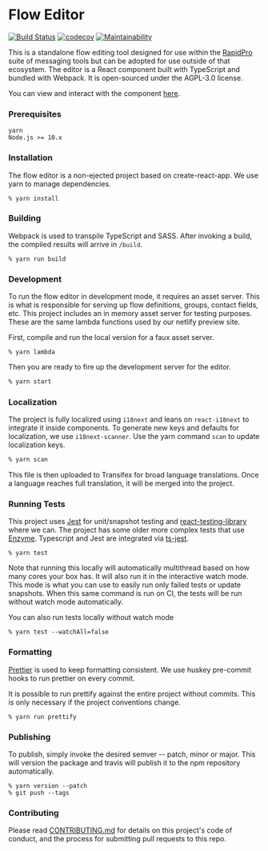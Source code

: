 # Flow Editor

[![Build Status](https://github.com/nyaruka/floweditor/workflows/Build/badge.svg)](https://github.com/nyaruka/floweditor/actions?workflow=Build)
[![codecov](https://codecov.io/gh/nyaruka/floweditor/branch/master/graph/badge.svg)](https://codecov.io/gh/nyaruka/floweditor)
[![Maintainability](https://api.codeclimate.com/v1/badges/c2200da1ba5a0176836e/maintainability)](https://codeclimate.com/github/nyaruka/floweditor/maintainability)

This is a standalone flow editing tool designed for use within the [RapidPro](https://github.com/rapidpro/rapidpro) suite of messaging tools but can be adopted for use outside of that ecosystem. The editor is a React component built with TypeScript and bundled with Webpack. It is open-sourced under the AGPL-3.0 license.

You can view and interact with the component [here](https://floweditor.nyaruka.com/).

### Prerequisites

```
yarn
Node.js >= 10.x
```

### Installation

The flow editor is a non-ejected project based on create-react-app. We use yarn to manage dependencies.

```
% yarn install
```

### Building

Webpack is used to transpile TypeScript and SASS. After invoking a build, the compiled results will arrive in `/build`.

```
% yarn run build
```

### Development

To run the flow editor in development mode, it requires an asset server. This is what is responsible for serving up flow definitions, groups, contact fields, etc. This project includes an in memory asset server for testing purposes. These are the same lambda functions used by our netlify preview site.

First, compile and run the local version for a faux asset server.

```
% yarn lambda
```

Then you are ready to fire up the development server for the editor.

```bash
% yarn start
```

### Localization

The project is fully localized using `i18next` and leans on `react-i18next` to integrate it inside components. To generate new keys and defaults for localization, we use `i18next-scanner`. Use the yarn command `scan` to update localization keys.

```bash
% yarn scan
```

This file is then uploaded to Transifex for broad language translations. Once a language reaches full translation, it will be merged into the project.

### Running Tests

This project uses [Jest](https://facebook.github.io/jest/) for unit/snapshot testing and [react-testing-library](https://testing-library.com/docs/react-testing-library/intro) where we can. The project has some older more complex tests that use [Enzyme](https://github.com/airbnb/enzyme). Typescript and Jest are integrated via [ts-jest](https://github.com/kulshekhar/ts-jest).

```
% yarn test
```

Note that running this locally will automatically multithread based on how many cores your box has. It will also run it in the interactive watch mode. This mode is what you can use to easily run only failed tests or update snapshots. When this same command is run on CI, the tests will be run without watch mode automatically.

You can also run tests locally without watch mode

```
% yarn test --watchAll=false
```

### Formatting

[Prettier](https://github.com/prettier/prettier) is used to keep formatting consistent. We use huskey pre-commit hooks to run prettier on every commit.

It is possible to run prettify against the entire project without commits. This is only necessary if the project conventions change.

```
% yarn run prettify
```

### Publishing

To publish, simply invoke the desired semver -- patch, minor or major. This will version the package and travis will publish it to the npm repository automatically.

```
% yarn version --patch
% git push --tags
```

### Contributing

Please read [CONTRIBUTING.md](https://github.com/nyaruka/floweditor/blob/master/CONTRIBUTING.md) for details on this project's code of conduct, and the process for submitting pull requests to this repo.
